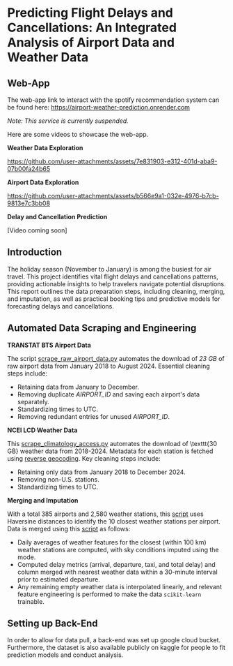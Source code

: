 # Predicting Flight Delays and Cancellations: An Integrated Analysis of Airport Data and Weather Data

## Web-App

The web-app link to interact with the spotify recommendation system can be found here: https://airport-weather-prediction.onrender.com

*Note: This service is currently suspended.*

Here are some videos to showcase the web-app.

**Weather Data Exploration**

https://github.com/user-attachments/assets/7e831903-e312-401d-aba9-07b00fa24b65

**Airport Data Exploration**

https://github.com/user-attachments/assets/b566e9a1-032e-4976-b7cb-9813e7c3bb08

**Delay and Cancellation Prediction**

[Video coming soon]

## Introduction

The holiday season (November to January) is among the busiest for air travel. This project identifies vital flight delays and cancellations patterns, providing actionable insights to help travelers navigate potential disruptions. This report outlines the data preparation steps, including cleaning, merging, and imputation, as well as practical booking tips and predictive models for forecasting delays and cancellations.

## Automated Data Scraping and Engineering

**TRANSTAT BTS Airport Data**

The script [scrape_raw_airport_data.py](https://github.com/Stochastic1017/Airport-Weather-Prediction/blob/e1dc2db7893b3359aed84fd58ac42fa320c3a421/scraping/transtat-bts/scrape_raw_airport_data.py) automates the download of *23 GB* of raw airport data from January 2018 to August 2024. Essential cleaning steps include: 

* Retaining data from January to December. 
* Removing duplicate *AIRPORT_ID* and saving each airport's data separately. 
* Standardizing times to UTC.
* Removing redundant entries for unused *AIRPORT_ID*.

**NCEI LCD Weather Data**

This [scrape_climatology_access.py](https://github.com/Stochastic1017/Airport-Weather-Prediction/blob/e1dc2db7893b3359aed84fd58ac42fa320c3a421/scraping/ncei-lcd/scrape_climatology_access.py) automates the download of \texttt{30 GB} weather data from 2018-2024. Metadata for each station is fetched using [reverse geocoding](https://github.com/thampiman/reverse-geocoder). Key cleaning steps include: 

* Retaining only data from January 2018 to December 2024.
* Removing non-U.S. stations.
* Standardizing times to UTC.

**Merging and Imputation**

With a total 385 airports and 2,580 weather stations, this [script](https://github.com/Stochastic1017/Airport-Weather-Prediction/tree/7ba1676bfc7d28b9bcac61f89f612cb89db3dbbb/miscellaneous_py/merged) uses Haversine distances to identify the 10 closest weather stations per airport. Data is merged using this [script](https://github.com/Stochastic1017/Airport-Weather-Prediction/blob/a589f32dd1da1e8a67876d28a0cbabe29030cedc/dataset/merged/merge_airport_weather.py) as follows: 

* Daily averages of weather features for the closest (within 100 km) weather stations are computed, with sky conditions imputed using the mode.
* Computed delay metrics (arrival, departure, taxi, and total delay) and column merged with nearest weather data within a 30-minute interval prior to estimated departure.
* Any remaining empty weather data is interpolated linearly, and relevant feature engineering is performed to make the data `scikit-learn` trainable.

## Setting up Back-End

In order to allow for data pull, a back-end was set up google cloud bucket. Furthermore, the dataset is also available publicly on kaggle for people to fit prediction models and conduct analysis. 
